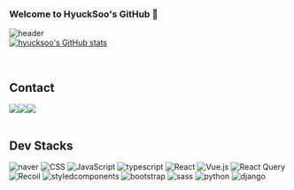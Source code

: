 ### Welcome to HyuckSoo's GitHub 👋

<!--
**Kim-hyeoksu/Kim-hyeoksu** is a ✨ _special_ ✨ repository because its `README.md` (this file) appears on your GitHub profile.

Here are some ideas to get you started:

- 🔭 I’m currently working on ...
- 🌱 I’m currently learning ...
- 👯 I’m looking to collaborate on ...
- 🤔 I’m looking for help with ...
- 💬 Ask me about ...
- 📫 How to reach me: ...
- 😄 Pronouns: ...
- ⚡ Fun fact: ...
-->
![header](https://capsule-render.vercel.app/api?type=venom&color=auto&height=300&section=header&text=Hyucksoo's%20GitHub&fontSize=70&fontColor=eeeeee)  
[![hyucksoo's GitHub stats](https://github-readme-stats.vercel.app/api?username=Kim-hyeoksu)](https://github.com/anuraghazra/github-readme-stats)

<br>

## Contact

<div style="display:flex; flex-direction:row;">
    <a href="mailto:hyuksu0308@naver.com">
        <img src="https://img.shields.io/badge/naver-03C75A?style=for-the-badge&logoColor=black&logo=naver"> 
    </a>
    <a href="https://open.kakao.com/o/sV0nmccg">
        <img src="https://img.shields.io/badge/KakaoTalk-FFCD00?style=for-the-badge&logoColor=black&logo=KakaoTalk"> 
    </a>
    <a href="https://www.instagram.com/hyeoxu">
        <img src="https://img.shields.io/badge/Instagram-E4405F?style=for-the-badge&logo=Instagram&logoColor=white"> 
    </a>
</div>

<br>

## Dev Stacks
![naver](https://img.shields.io/badge/html5-E34F26?style=for-the-badge&logo=html5&logoColor=black)
![CSS](https://img.shields.io/badge/CSS-1572B6?style=for-the-badge&logo=CSS3&logoColor=black)
![JavaScript](https://img.shields.io/badge/JavaScript-F7DF1E?style=for-the-badge&logo=Javascript&logoColor=black)
![typescript](https://img.shields.io/badge/typescript-3178C6?style=for-the-badge&logo=typescript&logoColor=black)
![React](https://img.shields.io/badge/React-20232A?style=for-the-badge&logo=react&logoColor=61DAFB)
![Vue.js](https://img.shields.io/badge/Vue.js-4FC08D?style=for-the-badge&logo=vue.js&logoColor=white)
![React Query](https://img.shields.io/badge/Reactquery-FF4154?style=for-the-badge&logo=reactquery&logoColor=white)
![Recoil](https://img.shields.io/badge/Recoil-3578E5?style=for-the-badge&logo=Recoil&logoColor=white)
![styledcomponents](https://img.shields.io/badge/styledcomponents-DB7093?style=for-the-badge&logo=styledcomponents&logoColor=white)
![bootstrap](https://img.shields.io/badge/bootstrap-7952B3?style=for-the-badge&logo=bootstrap&logoColor=white)
![sass](https://img.shields.io/badge/sass-CC6699?style=for-the-badge&logo=sass&logoColor=white)
![python](https://img.shields.io/badge/python-3776AB?style=for-the-badge&logo=python&logoColor=white)
![django](https://img.shields.io/badge/django-092E20?style=for-the-badge&logo=django&logoColor=white)
